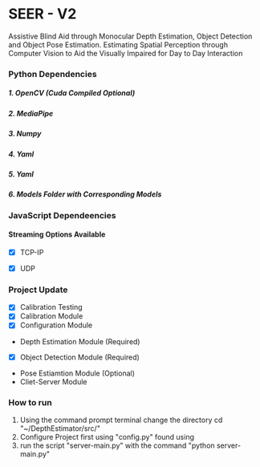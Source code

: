 # SEER - V2

 Assistive Blind Aid through Monocular Depth Estimation, Object Detection and Object Pose Estimation.
 Estimating Spatial Perception through Computer Vision to Aid the Visually Impaired for Day to Day Interaction



### Python Dependencies 
##### 1. OpenCV (Cuda Compiled Optional)
##### 2. MediaPipe 
##### 3. Numpy 
##### 4. Yaml
##### 5. Yaml
##### 6. Models Folder with Corresponding Models


### JavaScript Dependeencies




#### Streaming Options Available
- [x] TCP-IP
- [x] UDP





### Project Update 
- [x] Calibration Testing
- [x] Calibration Module
- [x] Configuration Module
- Depth Estimation Module (Required)
- [x] Object Detection Module (Required)
- Pose Estiamtion Module (Optional)
- Cliet-Server Module


### How to run 

1.  Using the command prompt terminal change the directory cd "~/DepthEstimator/src/"
2.  Configure Project first using "config.py" found using 
2.  run the script "server-main.py" with the command "python server-main.py"
